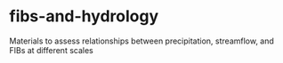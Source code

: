 # fibs-and-hydrology
Materials to assess relationships between precipitation, streamflow, and FIBs at different scales
